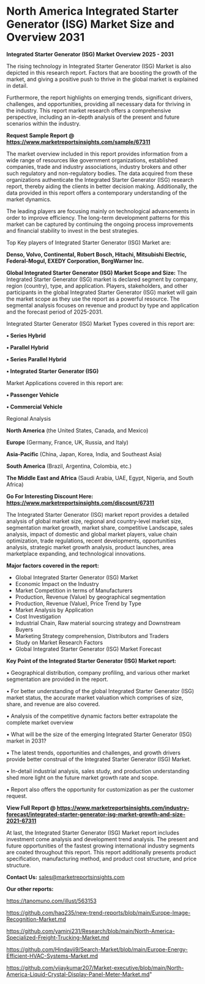 # North America Integrated Starter Generator (ISG) Market Size and Overview 2031

<Strong> Integrated Starter Generator (ISG) Market Overview 2025 - 2031</strong>

The rising technology in Integrated Starter Generator (ISG) Market is also depicted in this research report. Factors that are boosting the growth of the market, and giving a positive push to thrive in the global market is explained in detail.

Furthermore, the report highlights on emerging trends, significant drivers, challenges, and opportunities, providing all necessary data for thriving in the industry. This report market research offers a comprehensive perspective, including an in-depth analysis of the present and future scenarios within the industry.

<strong>Request Sample Report @ <a href=https://www.marketreportsinsights.com/sample/67311>https://www.marketreportsinsights.com/sample/67311</a></strong>

The market overview included in this report provides information from a wide range of resources like government organizations, established companies, trade and industry associations, industry brokers and other such regulatory and non-regulatory bodies. The data acquired from these organizations authenticate the Integrated Starter Generator (ISG) research report, thereby aiding the clients in better decision making. Additionally, the data provided in this report offers a contemporary understanding of the market dynamics.

The leading players are focusing mainly on technological advancements in order to improve efficiency. The long-term development patterns for this market can be captured by continuing the ongoing process improvements and financial stability to invest in the best strategies.

Top Key players of Integrated Starter Generator (ISG) Market are:

<strong>Denso, Volvo, Continental, Robert Bosch, Hitachi, Mitsubishi Electric, Federal-Mogul, EXEDY Corporation, BorgWarner Inc.</strong>

<strong><b>Global Integrated Starter Generator (ISG) Market Scope and Size:</b></strong>
The Integrated Starter Generator (ISG) market is declared segment by company, region (country), type, and application. Players, stakeholders, and other participants in the global Integrated Starter Generator (ISG) market will gain the market scope as they use the report as a powerful resource. The segmental analysis focuses on revenue and product by type and application and the forecast period of 2025-2031.

Integrated Starter Generator (ISG) Market Types covered in this report are:

<strong>• Series Hybrid

• Parallel Hybrid

• Series Parallel Hybrid

• Integrated Starter Generator (ISG)</strong>

Market Applications covered in this report are:

<strong>• Passenger Vehicle

• Commercial Vehicle</strong> 

Regional Analysis

<strong>North America</strong> (the United States, Canada, and Mexico)

<strong>Europe</strong> (Germany, France, UK, Russia, and Italy)

<strong>Asia-Pacific</strong> (China, Japan, Korea, India, and Southeast Asia)

<strong>South America</strong> (Brazil, Argentina, Colombia, etc.)

<strong>The Middle East and Africa</strong> (Saudi Arabia, UAE, Egypt, Nigeria, and South Africa)

<strong>Go For Interesting Discount Here: <a href=https://www.marketreportsinsights.com/discount/67311>https://www.marketreportsinsights.com/discount/67311</a></strong>

The Integrated Starter Generator (ISG) market report provides a detailed analysis of global market size, regional and country-level market size, segmentation market growth, market share, competitive Landscape, sales analysis, impact of domestic and global market players, value chain optimization, trade regulations, recent developments, opportunities analysis, strategic market growth analysis, product launches, area marketplace expanding, and technological innovations.

<strong><b>Major factors covered in the report:</b></strong>
<ul>
  <li>Global Integrated Starter Generator (ISG) Market </li>
  <li>Economic Impact on the Industry</li>
  <li>Market Competition in terms of Manufacturers</li>
  <li>Production, Revenue (Value) by geographical segmentation</li>
  <li>Production, Revenue (Value), Price Trend by Type</li>
  <li>Market Analysis by Application</li>
  <li>Cost Investigation</li>
  <li>Industrial Chain, Raw material sourcing strategy and Downstream Buyers</li>
  <li>Marketing Strategy comprehension, Distributors and Traders</li>
  <li>Study on Market Research Factors</li>
  <li>Global Integrated Starter Generator (ISG) Market Forecast</li>
</ul>

<strong><b>Key Point of the Integrated Starter Generator (ISG) Market report:</b></strong>

• Geographical distribution, company profiling, and various other market segmentation are provided in the report.

• For better understanding of the global Integrated Starter Generator (ISG) market status, the accurate market valuation which comprises of size, share, and revenue are also covered.

• Analysis of the competitive dynamic factors better extrapolate the complete market overview

• What will be the size of the emerging Integrated Starter Generator (ISG) market in 2031?

• The latest trends, opportunities and challenges, and growth drivers provide better construal of the Integrated Starter Generator (ISG) Market.

• In-detail industrial analysis, sales study, and production understanding shed more light on the future market growth rate and scope.

• Report also offers the opportunity for customization as per the customer request.

<strong><b>View Full Report @ <a href=https://www.marketreportsinsights.com/industry-forecast/integrated-starter-generator-isg-market-growth-and-size-2021-67311>https://www.marketreportsinsights.com/industry-forecast/integrated-starter-generator-isg-market-growth-and-size-2021-67311</a></b></strong>


At last, the Integrated Starter Generator (ISG) Market report includes investment come analysis and development trend analysis. The present and future opportunities of the fastest growing international industry segments are coated throughout this report. This report additionally presents product specification, manufacturing method, and product cost structure, and price structure.

<strong>Contact Us:</strong>
sales@marketreportsinsights.com

<strong>Our other reports:</strong>

<a href=https://tanomuno.com/illust/563153>https://tanomuno.com/illust/563153</a>

<a href=https://github.com/haq235/new-trend-reports/blob/main/Europe-Image-Recognition-Market.md>https://github.com/haq235/new-trend-reports/blob/main/Europe-Image-Recognition-Market.md</a>

<a href=https://github.com/yamini231/Research/blob/main/North-America-Specialized-Freight-Trucking-Market.md>https://github.com/yamini231/Research/blob/main/North-America-Specialized-Freight-Trucking-Market.md</a>

<a href=https://github.com/Hindavii9/Search-Market/blob/main/Europe-Energy-Efficient-HVAC-Systems-Market.md>https://github.com/Hindavii9/Search-Market/blob/main/Europe-Energy-Efficient-HVAC-Systems-Market.md</a>

<a href=https://github.com/vijaykumar207/Market-executive/blob/main/North-America-Liquid-Crystal-Display-Panel-Meter-Market.md>https://github.com/vijaykumar207/Market-executive/blob/main/North-America-Liquid-Crystal-Display-Panel-Meter-Market.md</a>"

